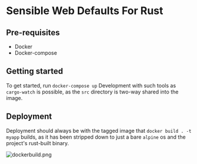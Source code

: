 # Sensible Web Defaults For Rust

## Pre-requisites
 - Docker
 - Docker-compose

## Getting started
To get started, run `docker-compose up`
Development with such tools as `cargo-watch` is possible, as the `src` directory is two-way shared into the image.

## Deployment

Deployment should always be with the tagged image that `docker build . -t myapp` builds, as it has been stripped down to just a bare `alpine` os and the project's rust-built binary.

![dockerbuild.png]()

